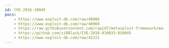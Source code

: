 ```yaml
---
id: CVE-2016-10045
pocs:
    - https://www.exploit-db.com/raw/40986
    - https://www.exploit-db.com/raw/40969
    - https://raw.githubusercontent.com/rapid7/metasploit-framework/master/modules/exploits/multi/http/phpmailer_arg_injection.rb
    - https://github.com/zi0Black/CVE-2016-010033-010045
    - https://www.exploit-db.com/raw/42221
---
```

